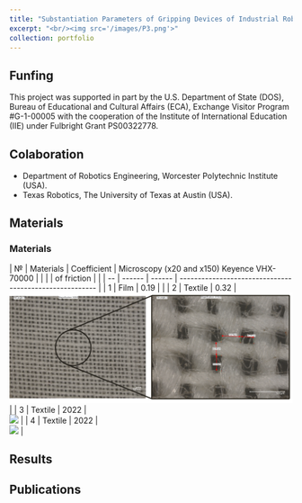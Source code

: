 ```yaml
---
title: "Substantiation Parameters of Gripping Devices of Industrial Robots and Methods of Manipulation of Flexible Objects"
excerpt: "<br/><img src='/images/P3.png'>"
collection: portfolio
---
```

## Funfing
This project was supported in part by the U.S. Department of State (DOS), Bureau of Educational and Cultural Affairs (ECA), Exchange Visitor Program #G-1-00005 with the cooperation of the Institute of International Education (IIE) under Fulbright Grant PS00322778.
## Colaboration
* Department of Robotics Engineering, Worcester Polytechnic Institute (USA).
* Texas Robotics, The University of Texas at Austin (USA).

## Materials

### Materials

| №  | Materials | Coefficient | Microscopy (x20 and x150) Keyence VHX-70000             |
|    |           | of friction |                                                         |
| -- | ------    | ------      | ------------------------------------------------------- |
| 1  | Film      | 0.19        |                                                         |
| 2  | Textile   | 0.32        | <br/><img src='/images/2.jpg'>                          |
| 3  | Textile   | 2022        | <br/><img src='/images/3.tif'>                          |
| 4  | Textile   | 2022        | <br/><img src='/images/4.tif'>                          |

## Results


## Publications
